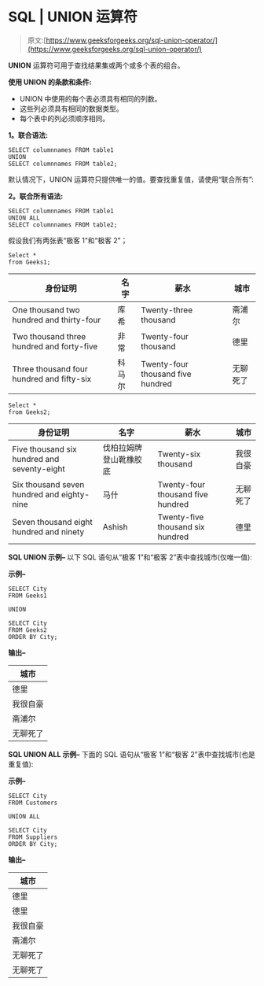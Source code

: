 # SQL | UNION 运算符

> 原文:[https://www.geeksforgeeks.org/sql-union-operator/](https://www.geeksforgeeks.org/sql-union-operator/)

**UNION** 运算符可用于查找结果集或两个或多个表的组合。

**使用 UNION 的条款和条件:**

*   UNION 中使用的每个表必须具有相同的列数。
*   这些列必须具有相同的数据类型。
*   每个表中的列必须顺序相同。

**1。联合语法:**

```
SELECT columnnames FROM table1
UNION
SELECT columnnames FROM table2;

```

默认情况下，UNION 运算符只提供唯一的值。要查找重复值，请使用“联合所有”:

**2。联合所有语法:**

```
SELECT columnnames FROM table1
UNION ALL
SELECT columnnames FROM table2;

```

假设我们有两张表“极客 1”和“极客 2”；

```
Select * 
from Geeks1; 
```

<center>

| 身份证明 | 名字 | 薪水 | 城市 |
| --- | --- | --- | --- |
| One thousand two hundred and thirty-four | 库希 | Twenty-three thousand | 斋浦尔 |
| Two thousand three hundred and forty-five | 非常 | Twenty-four thousand | 德里 |
| Three thousand four hundred and fifty-six | 科马尔 | Twenty-four thousand five hundred | 无聊死了 |

</center>

```
Select * 
from Geeks2; 
```

<center>

| 身份证明 | 名字 | 薪水 | 城市 |
| --- | --- | --- | --- |
| Five thousand six hundred and seventy-eight | 伐柏拉姆牌登山靴橡胶底 | Twenty-six thousand | 我很自豪 |
| Six thousand seven hundred and eighty-nine | 马什 | Twenty-four thousand five hundred | 无聊死了 |
| Seven thousand eight hundred and ninety | Ashish | Twenty-five thousand six hundred | 德里 |

</center>

**SQL UNION 示例–**
以下 SQL 语句从“极客 1”和“极客 2”表中查找城市(仅唯一值):

**示例–**

```
SELECT City 
FROM Geeks1

UNION

SELECT City 
FROM Geeks2
ORDER BY City; 
```

**输出–**

<center>

| 城市 |
| --- |
| 德里 |
| 我很自豪 |
| 斋浦尔 |
| 无聊死了 |

</center>

**SQL UNION ALL 示例–**
下面的 SQL 语句从“极客 1”和“极客 2”表中查找城市(也是重复值):

**示例–**

```
SELECT City 
FROM Customers

UNION ALL

SELECT City 
FROM Suppliers
ORDER BY City; 
```

**输出–**

<center>

| 城市 |
| --- |
| 德里 |
| 德里 |
| 我很自豪 |
| 斋浦尔 |
| 无聊死了 |
| 无聊死了 |

</center>